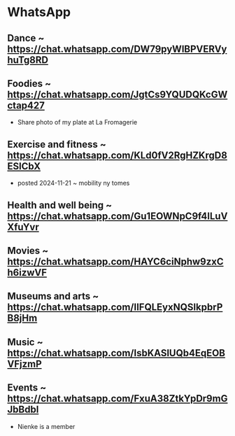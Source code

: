 # WhatsApp

## Dance ~ https://chat.whatsapp.com/DW79pyWlBPVERVyhuTg8RD


## Foodies ~ https://chat.whatsapp.com/JgtCs9YQUDQKcGWctap427

* Share photo of my plate at La Fromagerie

## Exercise and fitness ~ https://chat.whatsapp.com/KLd0fV2RgHZKrgD8ESlCbX

* posted 2024-11-21 ~ mobility ny tomes

## Health and well being ~ https://chat.whatsapp.com/Gu1EOWNpC9f4ILuVXfuYvr


## Movies ~ https://chat.whatsapp.com/HAYC6ciNphw9zxCh6izwVF


## Museums and arts ~ https://chat.whatsapp.com/IIFQLEyxNQSIkpbrPB8jHm


## Music ~ https://chat.whatsapp.com/IsbKASlUQb4EqEOBVFjzmP


## Events ~ https://chat.whatsapp.com/FxuA38ZtkYpDr9mGJbBdbl

* Nienke is a member